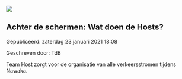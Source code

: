 






![](https://www.youtube.com/embed/qXcWKQPbkEU)


Achter de schermen: Wat doen de Hosts?
---------------------------------------





 Gepubliceerd: zaterdag 23 januari 2021 18:08
   

 Geschreven door: TdB
   




 Team Host zorgt voor de organisatie van alle verkeersstromen tijdens Nawaka.
 



  







